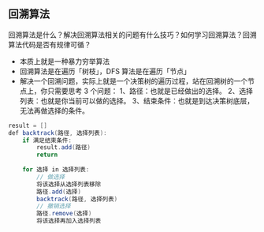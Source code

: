 ## 回溯算法

回溯算法是什么？解决回溯算法相关的问题有什么技巧？如何学习回溯算法？回溯算法代码是否有规律可循？
- 本质上就是一种暴力穷举算法
- 回溯算法是在遍历「树枝」，DFS 算法是在遍历「节点」
- 解决一个回溯问题，实际上就是一个决策树的遍历过程，站在回溯树的一个节点上，你只需要思考 3 个问题：
1、路径：也就是已经做出的选择。
2、选择列表：也就是你当前可以做的选择。
3、结束条件：也就是到达决策树底层，无法再做选择的条件。
```java
result = []
def backtrack(路径, 选择列表):
    if 满足结束条件:
        result.add(路径)
        return
    
    for 选择 in 选择列表:
        // 做选择
        将该选择从选择列表移除
        路径.add(选择)
        backtrack(路径, 选择列表)
        // 撤销选择
        路径.remove(选择)
        将该选择再加入选择列表
```

